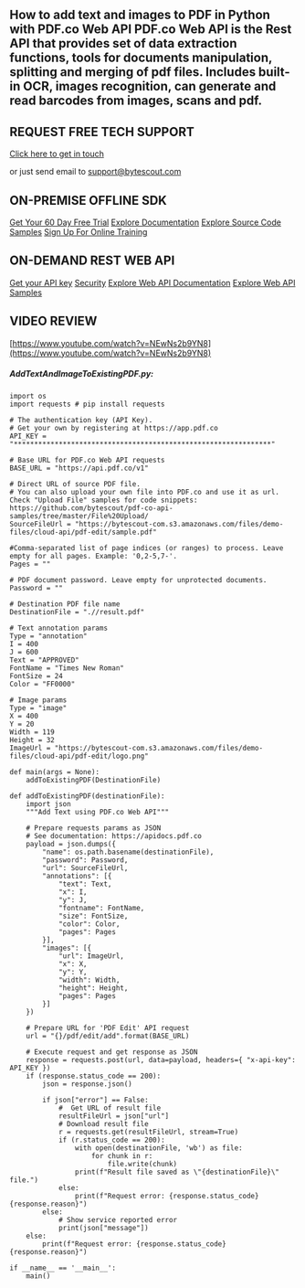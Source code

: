 ## How to add text and images to PDF in Python with PDF.co Web API PDF.co Web API is the Rest API that provides set of data extraction functions, tools for documents manipulation, splitting and merging of pdf files. Includes built-in OCR, images recognition, can generate and read barcodes from images, scans and pdf.

## REQUEST FREE TECH SUPPORT

[Click here to get in touch](https://bytescout.zendesk.com/hc/en-us/requests/new?subject=PDF.co%20Web%20API%20Question)

or just send email to [support@bytescout.com](mailto:support@bytescout.com?subject=PDF.co%20Web%20API%20Question) 

## ON-PREMISE OFFLINE SDK 

[Get Your 60 Day Free Trial](https://bytescout.com/download/web-installer?utm_source=github-readme)
[Explore Documentation](https://bytescout.com/documentation/index.html?utm_source=github-readme)
[Explore Source Code Samples](https://github.com/bytescout/ByteScout-SDK-SourceCode/)
[Sign Up For Online Training](https://academy.bytescout.com/)


## ON-DEMAND REST WEB API

[Get your API key](https://app.pdf.co/signup?utm_source=github-readme)
[Security](https://pdf.co/security)
[Explore Web API Documentation](https://apidocs.pdf.co?utm_source=github-readme)
[Explore Web API Samples](https://github.com/bytescout/ByteScout-SDK-SourceCode/tree/master/PDF.co%20Web%20API)

## VIDEO REVIEW

[https://www.youtube.com/watch?v=NEwNs2b9YN8](https://www.youtube.com/watch?v=NEwNs2b9YN8)




<!-- code block begin -->

##### **AddTextAndImageToExistingPDF.py:**
    
```
import os
import requests # pip install requests

# The authentication key (API Key).
# Get your own by registering at https://app.pdf.co
API_KEY = "***************************************************************"

# Base URL for PDF.co Web API requests
BASE_URL = "https://api.pdf.co/v1"

# Direct URL of source PDF file.
# You can also upload your own file into PDF.co and use it as url. Check "Upload File" samples for code snippets: https://github.com/bytescout/pdf-co-api-samples/tree/master/File%20Upload/    
SourceFileUrl = "https://bytescout-com.s3.amazonaws.com/files/demo-files/cloud-api/pdf-edit/sample.pdf"

#Comma-separated list of page indices (or ranges) to process. Leave empty for all pages. Example: '0,2-5,7-'.
Pages = ""

# PDF document password. Leave empty for unprotected documents.
Password = ""

# Destination PDF file name
DestinationFile = ".//result.pdf"

# Text annotation params
Type = "annotation"
I = 400
J = 600
Text = "APPROVED"
FontName = "Times New Roman"
FontSize = 24
Color = "FF0000"

# Image params
Type = "image"
X = 400
Y = 20
Width = 119
Height = 32
ImageUrl = "https://bytescout-com.s3.amazonaws.com/files/demo-files/cloud-api/pdf-edit/logo.png"

def main(args = None):
    addToExistingPDF(DestinationFile)

def addToExistingPDF(destinationFile):
    import json
    """Add Text using PDF.co Web API"""

    # Prepare requests params as JSON
    # See documentation: https://apidocs.pdf.co
    payload = json.dumps({
        "name": os.path.basename(destinationFile),
        "password": Password,
        "url": SourceFileUrl,
        "annotations": [{
            "text": Text,
            "x": I,
            "y": J,
            "fontname": FontName,
            "size": FontSize,
            "color": Color,
            "pages": Pages
        }],
        "images": [{
            "url": ImageUrl,
            "x": X,
            "y": Y,
            "width": Width,
            "height": Height,
            "pages": Pages
        }]
    })

    # Prepare URL for 'PDF Edit' API request
    url = "{}/pdf/edit/add".format(BASE_URL)

    # Execute request and get response as JSON
    response = requests.post(url, data=payload, headers={ "x-api-key": API_KEY })
    if (response.status_code == 200):
        json = response.json()

        if json["error"] == False:
            #  Get URL of result file
            resultFileUrl = json["url"]            
            # Download result file
            r = requests.get(resultFileUrl, stream=True)
            if (r.status_code == 200):
                with open(destinationFile, 'wb') as file:
                    for chunk in r:
                        file.write(chunk)
                print(f"Result file saved as \"{destinationFile}\" file.")
            else:
                print(f"Request error: {response.status_code} {response.reason}")
        else:
            # Show service reported error
            print(json["message"])
    else:
        print(f"Request error: {response.status_code} {response.reason}")

if __name__ == '__main__':
    main()
```

<!-- code block end -->